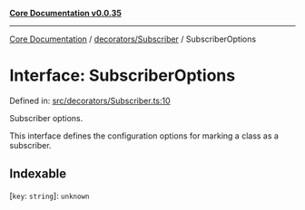 [**Core Documentation v0.0.35**](../../../README.md)

***

[Core Documentation](../../../modules.md) / [decorators/Subscriber](../README.md) / SubscriberOptions

# Interface: SubscriberOptions

Defined in: [src/decorators/Subscriber.ts:10](https://github.com/stonemjs/core/blob/83759020101bdf94fc7c7a0d8609e63689d57c0f/src/decorators/Subscriber.ts#L10)

Subscriber options.

This interface defines the configuration options for marking a class as a subscriber.

## Indexable

\[`key`: `string`\]: `unknown`
